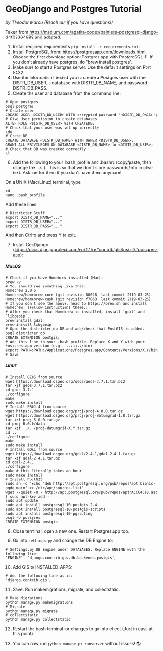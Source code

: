 # GeoDjango and Postgres Tutorial
_by Theodor Marcu (Reach out if you have questions!)_

Taken from https://medium.com/agatha-codes/painless-postgresql-django-d4f03364989 and adapted.

1. Install required requirements `pip install -r requirements.txt`.
2. Install PostgreSQL from: https://postgresapp.com/downloads.html. Choose the first download option: Postgres.app with PostgreSQL 11. If you don't already have postgres, do "brew install postgres".
3. Make sure to start a Postgres server. Use the default settings on Port 5432.
4. Use the information I texted you to create a Postgres user with the DISTR_DB_USER, a database with DISTR_DB_NAME, and password DISTR_DB_PASS.
5. Create the user and database from the command line:
```
# Open postgres
psql postgres
# Create user
CREATE USER <DISTR_DB_USER> WITH encrypted password '<DISTR_DB_PASS>';
# Give User permission to create databases
ALTER ROLE <DISTR_DB_USER> WITH CREATEDB;
# Check that your user was set up correctly
\du
# Crate DB
CREATE DATABASE <DISTR_DB_NAME> WITH OWNER <DISTR_DB_USER>;
GRANT ALL PRIVILEGES ON DATABASE <DISTR_DB_NAME> to <DISTR_DB_USER>;
# Check that DB was created correctly
\l
```

6. Add the following to your .bash_profile and .bashrc (copy/paste, then change the ...s ). This is so that we don't store passwords/info in clear text. Ask me for them if you don't have them anymore!

On a UNIX (Mac/Linux) terminal, type:
```
cd ~
nano .bash_profile
```

Add these lines:
```
# Districter Stuff
export DISTR_DB_NAME="..."
export DISTR_DB_USER="..."
export DISTR_DB_PASS="..."
```
And then Ctrl^x and press Y to exit.


7. Install GeoDjango (https://docs.djangoproject.com/en/2.1/ref/contrib/gis/install/#postgres-app):

##### MacOS
```
# Check if you have Homebrew installed (Mac):
brew -v
# You should see something like this:
Homebrew 2.0.6
Homebrew/homebrew-core (git revision 80028; last commit 2019-03-26)
Homebrew/homebrew-cask (git revision f7063; last commit 2019-03-26)
# If you don't see the above, head to https://brew.sh and install Homebrew. (Follow instructions there.)
# After you check that Homebrew is installed, install `gdal` and `libgeoip`.
brew install gdal
brew install libgeoip
# Open the districter_db DB and add/check that PostGIS is added.
psql districter_db
CREATE EXTENSION postgis;
# Add this line to your .bash_profile. Replace X and Y with your Postgres.app version (e.g. .../11.2/bin)
export PATH=$PATH:/Applications/Postgres.app/Contents/Versions/X.Y/bin
# Save
```
##### Linux

```
# Install GEOS from source
wget https://download.osgeo.org/geos/geos-3.7.1.tar.bz2
tar xjf geos-3.7.1.tar.bz2
cd geos-3.7.1
./configure
make
sudo make install
# Install PROJ.4 from source
wget https://download.osgeo.org/proj/proj-6.0.0.tar.gz
wget https://download.osgeo.org/proj/proj-datumgrid-1.8.tar.gz
tar xzf proj-6.0.0.tar.gz
cd proj-6.0.0/data
tar xzf ../../proj-datumgrid-X.Y.tar.gz
cd ..
./configure
make
sudo make install
# Install GDAL from source
wget https://download.osgeo.org/gdal/2.4.1/gdal-2.4.1.tar.gz
tar xzf gdal-2.4.1.tar.gz
cd gdal-2.4.1
./configure
make # this literally takes an hour
sudo make install
# Install PostGIS
sudo sh -c 'echo "deb http://apt.postgresql.org/pub/repos/apt bionic-pgdg main" >> /etc/apt/sources.list'
wget --quiet -O - http://apt.postgresql.org/pub/repos/apt/ACCC4CF8.asc | sudo apt-key add -
sudo apt update
sudo apt install postgresql-10-postgis-2.4
sudo apt install postgresql-10-postgis-scripts
sudo apt install postgresql-10-pgrouting
psql -U postgres
CREATE EXTENSION postgis
```

8. Close terminal, open a new one. Restart Postgres.app too.

9. Go into `settings.py` and change the DB Engine to:

```
# Settings.py DB Engine under DATABASES. Replace ENGINE with the following line:
'ENGINE': 'django.contrib.gis.db.backends.postgis',
```

10. Add GIS to INSTALLED_APPS:

```
# Add the following line as is:
'django.contrib.gis',
```

11. Save. Run makemigrations, migrate, and collectstatic.

```
# Make Migrations
python manage.py makemigrations
# Migrate
python manage.py migrate
# collectstatic
python manage.py collectstatic
```

12. Restart the bash terminal for changes to go into effect (Just in case at this point).

13. You can now run `python manage.py runserver` without issues! 🌎
